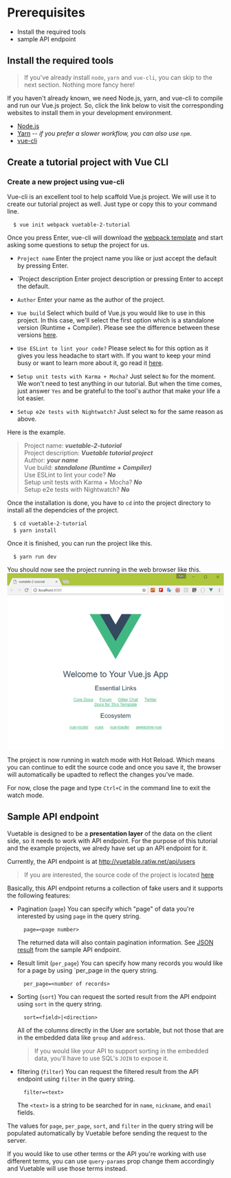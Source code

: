 # Prerequisites
- Install the required tools
- sample API endpoint 

## Install the required tools

> If you've already install `node`, `yarn` and `vue-cli`, you can skip to the next section. Nothing more fancy here!

If you haven't already known, we need Node.js, yarn, and vue-cli to compile and run our Vue.js project. So, click the link below to visit the corresponding websites to install them in your development environment.

  - [Node.js](https://nodejs.org/en/)
  - [Yarn](https://yarnpkg.com/) -- _if you prefer a slower workflow, you can also use `npm`_.
  - [vue-cli](https://github.com/vuejs/vue-cli)


## Create a tutorial project with Vue CLI

### Create a new project using vue-cli

Vue-cli is an excellent tool to help scaffold Vue.js project. We will use it to create our tutorial project as well. Just type or copy this to your command line.
```shell
  $ vue init webpack vuetable-2-tutorial
```

Once you press Enter, vue-cli will download the [webpack template](https://github.com/vuejs-templates/webpack) and start asking some questions to setup the project for us.

- `Project name`
  Enter the project name you like or just accept the default by pressing Enter.

- `Project description
  Enter project description or pressing Enter to accept the default.

- `Author`
  Enter your name as the author of the project.

- `Vue build`
  Select which build of Vue.js you would like to use in this project. In this case, we'll select the first option which is a standalone version (Runtime + Compiler). Please see the difference between these versions [here](https://vuejs.org/v2/guide/installation.html#Standalone-vs-Runtime-only-Build).

- `Use ESLint to lint your code?`
  Please select `No` for this option as it gives you less headache to start with. If you want to keep your mind busy or want to learn more about it, go read it [here](http://eslint.org/).

- `Setup unit tests with Karma + Mocha?`
  Just select `No` for the moment. We won't need to test anything in our tutorial. But when the time comes, just answer `Yes` and be grateful to the tool's author that make your life a lot easier.

- `Setup e2e tests with Nightwatch?`
  Just select `No` for the same reason as above.

Here is the example.

  > Project name: **_vuetable-2-tutorial_**    
  > Project description: **_Vuetable tutorial project_**    
  > Author: **_your name_**    
  > Vue build: **_standalone (Runtime + Compiler)_**    
  > Use ESLint to lint your code? **_No_**    
  > Setup unit tests with Karma + Mocha? **_No_**    
  > Setup e2e tests with Nightwatch? **_No_**    

Once the installation is done, you have to `cd` into the project directory to install all the dependcies of the project.

```shell
  $ cd vuetable-2-tutorial
  $ yarn install
```

Once it is finished, you can run the project like this.

```shell
  $ yarn run dev
```

You should now see the project running in the web browser like this.
  ![image](./images/00-1.PNG)

The project is now running in watch mode with Hot Reload. Which means you can continue to edit the source code and once you save it, the browser will automatically be upadted to reflect the changes you've made.

For now, close the page and type `Ctrl+C` in the command line to exit the watch mode.

## Sample API endpoint

Vuetable is designed to be a **presentation layer** of the data on the client side, so it needs to work with API endpoint. For the purpose of this tutorial and the example projects, we alredy have set up an API endpoint for it.

Currently, the API endpoint is at http://vuetable.ratiw.net/api/users

> If you are interested, the source code of the project is located [here](https://github.com/ratiw/vuetable-sample-api-endpoint)

Basically, this API endpoint returns a collection of fake users and it supports the following features:

- Pagination (`page`)
    You can specify which "page" of data you're interested by using `page` in the query string. 

        page=<page number>

    The returned data will also contain pagination information. See [JSON result](http://vuetable.ratiw.net/api/users) from the sample API endpoint.

- Result limit (`per_page`)
    You can specify how many records you would like for a page by using `per_page in the query string.

        per_page=<number of records>

- Sorting (`sort`)
    You can request the sorted result from the API endpoint using `sort` in the query string.

        sort=<field>|<direction>

    All of the columns directly in the User are sortable, but not those that are in the embedded data like `group` and `address`.

    > If you would like your API to support sorting in the embedded data, you'll have to use SQL's `JOIN` to expose it.

- filtering (`filter`)
    You can request the filtered result from the API endpoint using `filter` in the query string.

        filter=<text>

    The `<text>` is a string to be searched for in `name`, `nickname`, and `email` fields.

The values for `page`, `per_page`, `sort`, and `filter` in the query string will be populated automatically by Vuetable before sending the request to the server. 

If you would like to use other terms or the API you're working with use different terms, you can use `query-params` prop change them accordingly and Vuetable will use those terms instead.
